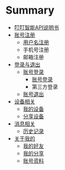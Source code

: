 # Summary

* [叮叮智能API说明书](README.md)
* [账号注册](deng-lu-yu-zhu-ce.md)
  * [用户名注册](deng-lu-yu-zhu-ce/zhu-ce.md)
  * 手机号注册
  * 邮箱注册
* [登录与退出](deng-lu-yu-deng-chu.md)
  * [账号登录](deng-lu-yu-deng-chu/zhang-hao-deng-lu.md)
    * [账号登录](deng-lu-yu-deng-chu/zhang-hao-deng-lu/pu-tong-deng-lu.md)
    * 第三方登录
  * [账号退出](deng-lu-yu-deng-chu/zhang-hao-tui-chu.md)
* [设备相关](she-bei-xiang-guan.md)
  * [我的设备](she-bei-xiang-guan/wo-de-she-bei.md)
  * [分享设备](she-bei-xiang-guan/fen-xiang-she-bei.md)
* [消息相关](xiao-xi-xiang-guan.md)
  * [历史记录](xiao-xi-xiang-guan/li-shi-ji-lu.md)
* [关于我的](guan-yu-wo-de.md)
  * [我的好友](guan-yu-wo-de/wo-de-hao-you.md)
  * [我的分享](guan-yu-wo-de/wo-de-fen-xiang.md)
  * [账号资料](guan-yu-wo-de/zhang-hao-zi-liao.md)

